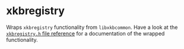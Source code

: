 # xkbregistry

Wraps `xkbregistry` functionality from `libxkbcommon`.
Have a look at the [`xkbregistry.h` file reference](https://xkbcommon.org/doc/current/xkbregistry_8h.html) for a documentation of the wrapped functionality.